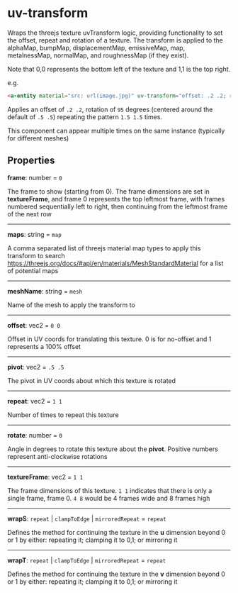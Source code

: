 # uv-transform

Wraps the threejs texture uvTransform logic, providing functionality to set the offset, repeat and rotation of a texture.  The transform is applied to the alphaMap, bumpMap, displacementMap, emissiveMap, map, metalnessMap, normalMap, and roughnessMap (if they exist).

Note that 0,0 represents the bottom left of the texture and 1,1 is the top right.

e.g.
```html
<a-entity material="src: url(image.jpg)" uv-transform="offset: .2 .2; rotation: 95; repeat: 1.5 1.5">
```
Applies an offset of `.2 .2`, rotation of `95` degrees (centered around the default of `.5 .5`) repeating the pattern `1.5 1.5` times.

This component can appear multiple times on the same instance (typically for different meshes)

## Properties
**frame**: number = `0`

The frame to show (starting from 0).  The frame dimensions are set in **textureFrame**, and frame 0 represents the top leftmost frame, with frames numbered sequentially left to right, then continuing from the leftmost frame of the next row

---
**maps**: string = `map`

A comma separated list of threejs material map types to apply this transform to search https://threejs.org/docs/#api/en/materials/MeshStandardMaterial for a list of potential maps

---
**meshName**: string = `mesh`

Name of the mesh to apply the transform to

---
**offset**: vec2 = `0 0`

Offset in UV coords for translating this texture. 0 is for no-offset and 1 represents a 100% offset

---
**pivot**: vec2 = `.5 .5`

The pivot in UV coords about which this texture is rotated

---
**repeat**: vec2 = `1 1`

Number of times to repeat this texture

---
**rotate**: number = `0`

Angle in degrees to rotate this texture about the **pivot**.  Positive numbers represent anti-clockwise rotations

---
**textureFrame**: vec2 = `1 1`

The frame dimensions of this texture. `1 1` indicates that there is only a single frame, frame 0. `4 8` would be 4 frames wide and 8 frames high

---
**wrapS**: `repeat` | `clampToEdge` | `mirroredRepeat` = `repeat`

Defines the method for continuing the texture in the **u** dimension beyond 0 or 1 by either: repeating it; clamping it to 0,1; or mirroring it

----
**wrapT**: `repeat` | `clampToEdge` | `mirroredRepeat` = `repeat`

Defines the method for continuing the texture in the **v** dimension beyond 0 or 1 by either: repeating it; clamping it to 0,1; or mirroring it
